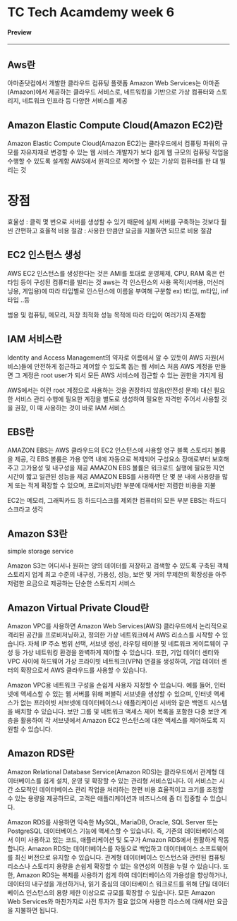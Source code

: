 # TC Tech Acamdemy week 6
#### Preview
---

## Aws란

아마존닷컴에서 개발한 클라우드 컴퓨팅 플랫폼
Amazon Web Services는 아마존(Amazon)에서 제공하는 클라우드 서비스로, 네트워킹을 기반으로 가상 컴퓨터와 스토리지, 네트워크 인프라 등 다양한 서비스를 제공

## Amazon Elastic Compute Cloud(Amazon EC2)란

Amazon Elastic Compute Cloud(Amazon EC2)는 클라우드에서 컴퓨팅 파워의 규모를 자유자재로 변경할 수 있는 웹 서비스
개발자가 보다 쉽게 웹 규모의 컴퓨팅 작업을 수행할 수 있도록 설계함
AWS에서 원격으로 제어할 수 있는 가상의 컴퓨터를 한 대 빌리는 것

# 장점
효율성 : 클릭 몇 번으로 서버를 생성할 수 있기 때문에 실제 서버를 구축하는 것보다 훨씬 간편하고 효율적
비용 절감 : 사용한 만큼만 요금을 지불하면 되므로 비용 절감

## EC2 인스턴스 생성

AWS EC2 인스턴스를 생성한다는 것은 AMI를 토대로 운영체제, CPU, RAM 혹은 런타임 등이 구성된 컴퓨터를 빌리는 것
aws는 각 인스턴스의 사용 목적(서버용, 머신러닝용, 게임용)에 따라 타입별로 인스턴스에 이름을 부여해 구분함
ex) t타입, m타입, inf타입 ..등

범용 및 컴퓨팅, 메모리, 저장 최적화 성능 목적에 따라 타입이 여러가지 존재함

## IAM 서비스란

Identity and Access Management의 약자로 이름에서 알 수 있듯이 AWS 자원(서비스)들에 안전하게 접근하고 제어할 수 있도록 돕는 웹 서비스
처음 AWS 계정을 만들면 그 계정은 root user가 되서 모든 AWS 서비스에 접근할 수 있는 권한을 가지게 됨

AWS에서는 이런 root 계정으로 사용하는 것을 권장하지 않음(안전성 문제)
대신 필요한 서비스 관리 수행에 필요한 계정을 별도로 생성하여 필요한 자격만 주어서 사용할 것을 권장, 이 때 사용하는 것이 바로 IAM 서비스

## EBS란
AMAZON EBS는 AWS 클라우드의 EC2 인스턴스에 사용할 영구 블록 스토리지 볼륨을 제공, 각 EBS 볼륨은 가용 영역 내에 자동으로 복제되어 구성요소 장애로부터 보호해주고 고가용성 및 내구성을 제공
AMAZON EBS 볼륨은 워크로드 실행에 필요한 지연시간이 짧고 일관된 성능을 제공
AMAZON EBS를 사용하면 단 몇 분 내에 사용량을 많게 또는 적게 확장할 수 있으며, 프로비저닝한 부분에 대해서만 저렴한 비용을 지불

EC2는 메모리, 그래픽카드 등 하드디스크를 제외한 컴퓨터의 모든 부분
EBS는 하드디스크라고 생각


## Amazon S3란
simple storage service

Amazon S3는 어디서나 원하는 양의 데이터를 저장하고 검색할 수 있도록 구축된 객체 스토리지
업계 최고 수준의 내구성, 가용성, 성능, 보안 및 거의 무제한의 확장성을 아주 저렴한 요금으로 제공하는 단순한 스토리지 서비스

## Amazon Virtual Private Cloud란

Amazon VPC를 사용하면 Amazon Web Services(AWS) 클라우드에서 논리적으로 격리된 공간을 프로비저닝하고, 정의한 가상 네트워크에서 AWS 리소스를 시작할 수 있습니다. 자체 IP 주소 범위 선택, 서브넷 생성, 라우팅 테이블 및 네트워크 게이트웨이 구성 등 가상 네트워킹 환경을 완벽하게 제어할 수 있습니다. 또한, 기업 데이터 센터와 VPC 사이에 하드웨어 가상 프라이빗 네트워크(VPN) 연결을 생성하여, 기업 데이터 센터의 확장으로서 AWS 클라우드를 사용할 수 있습니다.

Amazon VPC용 네트워크 구성을 손쉽게 사용자 지정할 수 있습니다. 예를 들어, 인터넷에 액세스할 수 있는 웹 서버를 위해 퍼블릭 서브넷을 생성할 수 있으며, 인터넷 액세스가 없는 프라이빗 서브넷에 데이터베이스나 애플리케이션 서버와 같은 백엔드 시스템을 배치할 수 있습니다. 보안 그룹 및 네트워크 액세스 제어 목록을 포함한 다중 보안 계층을 활용하여 각 서브넷에서 Amazon EC2 인스턴스에 대한 액세스를 제어하도록 지원할 수 있습니다.

## Amazon RDS란

Amazon Relational Database Service(Amazon RDS)는 클라우드에서 관계형 데이터베이스를 쉽게 설치, 운영 및 확장할 수 있는 관리형 서비스입니다. 이 서비스는 시간 소모적인 데이터베이스 관리 작업을 처리하는 한편 비용 효율적이고 크기를 조정할 수 있는 용량을 제공하므로, 고객은 애플리케이션과 비즈니스에 좀 더 집중할 수 있습니다.

Amazon RDS를 사용하면 익숙한 MySQL, MariaDB, Oracle, SQL Server 또는 PostgreSQL 데이터베이스 기능에 액세스할 수 있습니다. 즉, 기존의 데이터베이스에서 이미 사용하고 있는 코드, 애플리케이션 및 도구가 Amazon RDS에서 원활하게 작동합니다. Amazon RDS는 데이터베이스를 자동으로 백업하고 데이터베이스 소프트웨어를 최신 버전으로 유지할 수 있습니다. 관계형 데이터베이스 인스턴스와 관련된 컴퓨팅 리소스나 스토리지 용량을 손쉽게 확장할 수 있는 유연성의 이점을 누릴 수 있습니다. 또한, Amazon RDS는 복제를 사용하기 쉽게 하여 데이터베이스의 가용성을 향상하거나, 데이터의 내구성을 개선하거나, 읽기 중심의 데이터베이스 워크로드를 위해 단일 데이터베이스 인스턴스의 용량 제한 이상으로 규모를 확장할 수 있습니다. 모든 Amazon Web Services와 마찬가지로 사전 투자가 필요 없으며 사용한 리소스에 대해서만 요금을 지불하면 됩니다.
